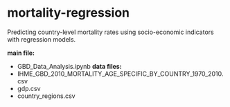 # mortality-regression
Predicting country-level mortality rates using socio-economic indicators with regression models.


**main file:** 
- GBD_Data_Analysis.ipynb
**data files:**
- IHME_GBD_2010_MORTALITY_AGE_SPECIFIC_BY_COUNTRY_1970_2010.csv
- gdp.csv
- country_regions.csv

